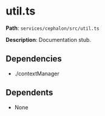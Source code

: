 # util.ts

**Path**: `services/cephalon/src/util.ts`

**Description**: Documentation stub.

## Dependencies
- ./contextManager

## Dependents
- None

